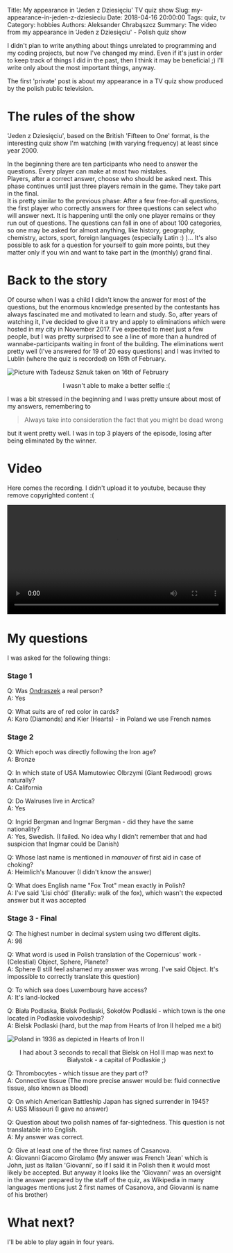 Title: My appearance in 'Jeden z Dziesięciu' TV quiz show
Slug: my-appearance-in-jeden-z-dziesieciu
Date: 2018-04-16 20:00:00
Tags: quiz, tv
Category: hobbies
Authors: Aleksander Chrabąszcz
Summary: The video from my appearance in 'Jeden z Dziesięciu' - Polish quiz show

I didn't plan to write anything about things unrelated to programming and my coding projects, but now I've changed my mind. Even if it's just in order to keep track of things I did in the past, then I think it may be beneficial ;) I'll write only about the most important things, anyway.

The first 'private' post is about my appearance in a TV quiz show produced by the polish public television.

# The rules of the show

'Jeden z Dziesięciu', based on the British 'Fifteen to One' format, is the interesting quiz show I'm watching (with varying frequency) at least since year 2000.

In the beginning there are ten participants who need to answer the questions. Every player can make at most two mistakes.  
Players, after a correct answer, choose who should be asked next. This phase continues until just three players remain in the game. They take part in the final.  
It is pretty similar to the previous phase: After a few free-for-all questions, the first player who correctly answers for three questions can select who will answer next. It is happening until the only one player remains or they run out of questions. The questions can fall in one of about 100 categories, so one may be asked for almost anything, like history, geography, chemistry, actors, sport, foreign languages (especially Latin :) )... It's also possible to ask for a question for yourself to gain more points, but they matter only if you win and want to take part in the (monthly) grand final.

# Back to the story

Of course when I was a child I didn't know the answer for most of the questions, but the enormous knowledge presented by the contestants has always fascinated me and motivated to learn and study. So, after years of watching it, I've decided to give it a try and apply to eliminations which were hosted in my city in November 2017. I've expected to meet just a few people, but I was pretty surprised to see a line of more than a hundred of wannabe-participants waiting in front of the building. The eliminations went pretty well (I've answered for 19 of 20 easy questions) and I was invited to Lublin (where the quiz is recorded) on 16th of February.

![Picture with Tadeusz Sznuk taken on 16th of February](/images/jeden-z-dziesieciu/alchrabas-and-tadeusz.jpg)
<p style="text-align:center">I wasn't able to make a better selfie :(</p>

I was a bit stressed in the beginning and I was pretty unsure about most of my answers, remembering to

> Always take into consideration the fact that you might be dead wrong

but it went pretty well. I was in top 3 players of the episode, losing after being eliminated by the winner.

# Video

Here comes the recording. I didn't upload it to youtube, because they remove copyrighted content :(

<video controls="controls" src="/images/jeden-z-dziesieciu/recording.ogg" width="100%">
Your browser doesn't support HTML5 video player
</video>

# My questions

I was asked for the following things:


### Stage 1
Q: Was [Ondraszek](https://pl.wikipedia.org/wiki/Ondraszek) a real person?  
A: Yes

Q: What suits are of red color in cards?  
A: Karo (Diamonds) and Kier (Hearts) - in Poland we use French names

### Stage 2
Q: Which epoch was directly following the Iron age?  
A: Bronze

Q: In which state of USA Mamutowiec Olbrzymi (Giant Redwood) grows naturally?  
A: California

Q: Do Walruses live in Arctica?  
A: Yes

Q: Ingrid Bergman and Ingmar Bergman - did they have the same nationality?  
A: Yes, Swedish. (I failed. No idea why I didn't remember that and had suspicion that Ingmar could be Danish)

Q: Whose last name is mentioned in <i>manouver</i> of first aid in case of choking?  
A: Heimlich's Manouver (I didn't know the answer)

Q: What does English name "Fox Trot" mean exactly in Polish?  
A: I've said 'Lisi chód' (literally: walk of the fox), which wasn't the expected answer but it was accepted

### Stage 3 - Final

Q: The highest number in decimal system using two different digits.  
A: 98

Q: What word is used in Polish translation of the Copernicus' work - (Celestial) Object, Sphere, Planete?  
A: Sphere (I still feel ashamed my answer was wrong. I've said Object. It's impossible to correctly translate this question)

Q: To which sea does Luxembourg have access?  
A: It's land-locked

Q: Biała Podlaska, Bielsk Podlaski, Sokołów Podlaski - which town is the one located in Podlaskie voivodeship?  
A: Bielsk Podlaski (hard, but the map from Hearts of Iron II helped me a bit)

![Poland in 1936 as depicted in Hearts of Iron II](/images/jeden-z-dziesieciu/bielsk.png)
<p style="text-align:center">I had about 3 seconds to recall that Bielsk on HoI II map  
was next to Białystok - a capital of Podlaskie ;)</p>

Q: Thrombocytes - which tissue are they part of?  
A: Connective tissue (The more precise answer would be: fluid connective tissue, also known as blood)

Q: On which American Battleship Japan has signed surrender in 1945?  
A: USS Missouri (I gave no answer)

Q: Question about two polish names of far-sightedness. This question is not translatable into English.  
A: My answer was correct.

Q: Give at least one of the three first names of Casanova.  
A: Giovanni Giacomo Girolamo (My answer was French 'Jean' which is John, just as Italian 'Giovanni', so if I said it in Polish then it would most likely be accepted. But anyway it looks like the 'Giovanni' was an oversight in the answer prepared by the staff of the quiz, as Wikipedia in many languages mentions just 2 first names of Casanova, and Giovanni is name of his brother)

# What next?

I'll be able to play again in four years.

